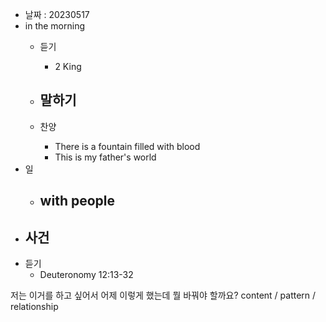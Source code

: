 - 날짜 : 20230517
- in the morning
	- 듣기
		- 2 King 
			
	- 말하기
		-  
	- 찬양
		- There is a fountain filled with blood
		- This is my father's world
- 일
	- with people
		- 
- 사건
	- 
- 듣기
	- Deuteronomy  12:13-32



저는 이거를 하고 싶어서 어제 이렇게 했는데 뭘 바꿔야 할까요?
content / pattern / relationship